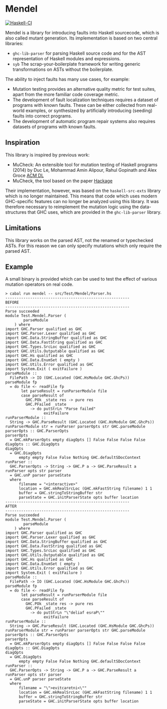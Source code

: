 # Mendel
[![Haskell-CI](https://github.com/BinderDavid/mendel/actions/workflows/haskell-ci.yml/badge.svg)](https://github.com/BinderDavid/mendel/actions/workflows/haskell-ci.yml)

Mendel is a library for introducing faults into Haskell sourcecode, which is also called mutant generation.
Its implementation is based on two central libraries:

- `ghc-lib-parser` for parsing Haskell source code and for the AST representation of Haskell modules and expressions.
- `syb` The scrap-your-boilerplate framework for writing generic transformations on ASTs without the boilerplate.

The ability to inject faults has many use cases, for example:

- Mutation testing provides an alternative quality metric for test suites, apart from the more familiar code coverage metric.
- The development of fault localization techniques requires a dataset of programs with known faults.
  These can be either collected from real-world examples, or synthesized by artificially introducing (seeding) faults into correct programs.
- The development of automatic program repair systems also requires datasets of programs with known faults.


## Inspiration

This library is inspired by previous work:

- MuCheck: An extensible tool for mutation testing of Haskell programs (2014) by Duc Le, Mohammad Amin Alipour, Rahul Gopinath and Alex Groce [ACM DL](https://dl.acm.org/doi/10.1145/2610384.2628052)
- MuCheck, the tool based on the paper [Hackage](https://hackage.haskell.org/package/MuCheck)

Their implementation, however, was based on the `haskell-src-exts` library which is no longer maintained.
This means that code which uses modern GHC-specific features can no longer be analyzed using this library.
It was therefore necessary to reimplement the mutation logic using the data-structures that GHC uses, which are provided in the `ghc-lib-parser` library.

## Limitations

This library works on the parsed AST, not the renamed or typechecked ASTs.
For this reason we can only specify mutations which only require the parsed AST.

## Example

A small binary is provided which can be used to test the effect of various mutation operators on real code.

```console
> cabal run mendel -- src/Test/Mendel/Parser.hs
-------------------------------------------------------
BEFORE
-------------------------------------------------------
Parse succeeded
module Test.Mendel.Parser (
        parseModule
    ) where
import GHC.Parser qualified as GHC
import GHC.Parser.Lexer qualified as GHC
import GHC.Data.StringBuffer qualified as GHC
import GHC.Data.FastString qualified as GHC
import GHC.Types.SrcLoc qualified as GHC
import GHC.Utils.Outputable qualified as GHC
import GHC.Hs qualified as GHC
import GHC.Data.EnumSet ( empty )
import GHC.Utils.Error qualified as GHC
import System.Exit ( exitFailure )
parseModule ::
  FilePath -> IO (GHC.Located (GHC.HsModule GHC.GhcPs))
parseModule fp
  = do file <- readFile fp
       let parseResult = runParserModule file
       case parseResult of
         GHC.POk _state res -> pure res
         GHC.PFailed _state
           -> do putStrLn "Parse failed"
                 exitFailure
runParserModule ::
  String -> GHC.ParseResult (GHC.Located (GHC.HsModule GHC.GhcPs))
runParserModule str = runParser parserOpts str GHC.parseModule
parserOpts :: GHC.ParserOpts
parserOpts
  = GHC.mkParserOpts empty diagOpts [] False False False False
diagOpts :: GHC.DiagOpts
diagOpts
  = GHC.DiagOpts
      empty empty False False Nothing GHC.defaultSDocContext
runParser ::
  GHC.ParserOpts -> String -> GHC.P a -> GHC.ParseResult a
runParser opts str parser
  = GHC.unP parser parseState
  where
      filename = "<interactive>"
      location = GHC.mkRealSrcLoc (GHC.mkFastString filename) 1 1
      buffer = GHC.stringToStringBuffer str
      parseState = GHC.initParserState opts buffer location
-------------------------------------------------------
AFTER
-------------------------------------------------------
Parse succeeded
module Test.Mendel.Parser (
        parseModule
    ) where
import GHC.Parser qualified as GHC
import GHC.Parser.Lexer qualified as GHC
import GHC.Data.StringBuffer qualified as GHC
import GHC.Data.FastString qualified as GHC
import GHC.Types.SrcLoc qualified as GHC
import GHC.Utils.Outputable qualified as GHC
import GHC.Hs qualified as GHC
import GHC.Data.EnumSet ( empty )
import GHC.Utils.Error qualified as GHC
import System.Exit ( exitFailure )
parseModule ::
  FilePath -> IO (GHC.Located (GHC.HsModule GHC.GhcPs))
parseModule fp
  = do file <- readFile fp
       let parseResult = runParserModule file
       case parseResult of
         GHC.POk _state res -> pure res
         GHC.PFailed _state
           -> do putStrLn "\"deliaf esraP\""
                 exitFailure
runParserModule ::
  String -> GHC.ParseResult (GHC.Located (GHC.HsModule GHC.GhcPs))
runParserModule str = runParser parserOpts str GHC.parseModule
parserOpts :: GHC.ParserOpts
parserOpts
  = GHC.mkParserOpts empty diagOpts [] False False False False
diagOpts :: GHC.DiagOpts
diagOpts
  = GHC.DiagOpts
      empty empty False False Nothing GHC.defaultSDocContext
runParser ::
  GHC.ParserOpts -> String -> GHC.P a -> GHC.ParseResult a
runParser opts str parser
  = GHC.unP parser parseState
  where
      filename = "\">evitcaretni<\""
      location = GHC.mkRealSrcLoc (GHC.mkFastString filename) 1 1
      buffer = GHC.stringToStringBuffer str
      parseState = GHC.initParserState opts buffer location
```

